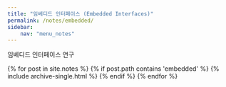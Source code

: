 ```yaml
---
title: "임베디드 인터페이스 (Embedded Interfaces)"
permalink: /notes/embedded/
sidebar:
    nav: "menu_notes"
---
```

임베디드 인터페이스 연구

{% for post in site.notes %}
  {% if post.path contains 'embedded' %}
     {% include archive-single.html %}
  {% endif %}
{% endfor %}
